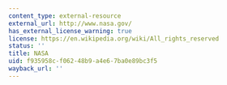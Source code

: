 ```yaml
---
content_type: external-resource
external_url: http://www.nasa.gov/
has_external_license_warning: true
license: https://en.wikipedia.org/wiki/All_rights_reserved
status: ''
title: NASA
uid: f935958c-f062-48b9-a4e6-7ba0e89bc3f5
wayback_url: ''
---
```

